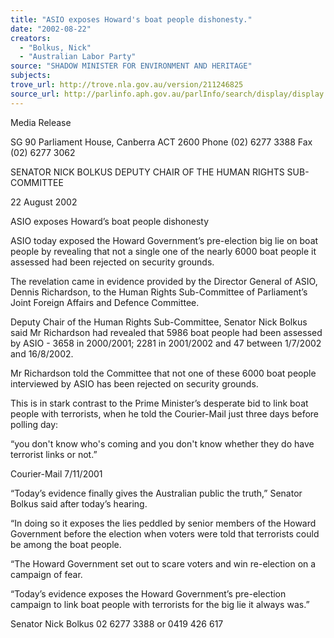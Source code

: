 ```yaml
---
title: "ASIO exposes Howard's boat people dishonesty."
date: "2002-08-22"
creators:
  - "Bolkus, Nick"
  - "Australian Labor Party"
source: "SHADOW MINISTER FOR ENVIRONMENT AND HERITAGE"
subjects:
trove_url: http://trove.nla.gov.au/version/211246825
source_url: http://parlinfo.aph.gov.au/parlInfo/search/display/display.w3p;query=Id%3A%22media/pressrel/VR876%22
---
```


 Media Release

 SG 90 Parliament House, Canberra ACT 2600     Phone (02) 6277 3388   Fax (02) 6277 3062

 SENATOR NICK BOLKUS DEPUTY CHAIR OF THE HUMAN RIGHTS SUB-COMMITTEE

 22 August 2002

 ASIO exposes Howard’s boat people dishonesty

 ASIO today exposed the Howard Government’s pre-election big lie on boat people by revealing that not a single one of the nearly 6000 boat people it assessed had been rejected on security grounds.

 The revelation came in evidence provided by the Director General of ASIO, Dennis Richardson, to the Human Rights Sub-Committee of Parliament’s Joint Foreign Affairs and Defence Committee.

 Deputy Chair of the Human Rights Sub-Committee, Senator Nick Bolkus said Mr Richardson had revealed that 5986 boat people had been assessed by ASIO - 3658 in 2000/2001; 2281 in 2001/2002 and 47 between 1/7/2002 and 16/8/2002.

 Mr Richardson told the Committee that not one of these 6000 boat people interviewed by ASIO has been rejected on security grounds.

 This is in stark contrast to the Prime Minister’s desperate bid to link boat people with terrorists, when he told the Courier-Mail just three days before polling day:

 “you don't know who's coming and you don't know whether they do have terrorist links or not.”

 Courier-Mail 7/11/2001

 “Today’s evidence finally gives the Australian public the truth,” Senator Bolkus said after today’s hearing.

 “In doing so it exposes the lies peddled by senior members of the Howard Government before the election when voters were told that terrorists could be among the boat people.

 “The Howard Government set out to scare voters and win re-election on a campaign of fear.

 “Today’s evidence exposes the Howard Government’s pre-election campaign to link boat people with terrorists for the big lie it always was.”

 Senator Nick Bolkus 02 6277 3388 or 0419 426 617

